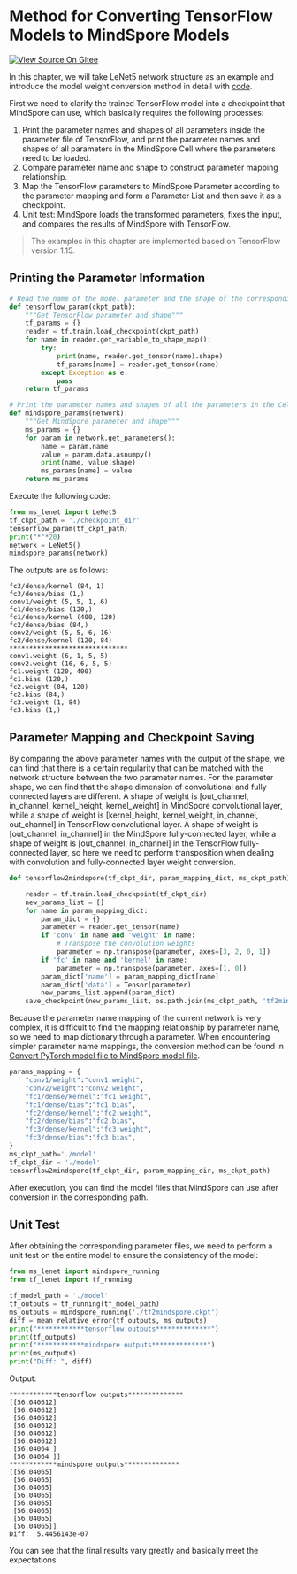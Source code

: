 # Method for Converting TensorFlow Models to MindSpore Models

[![View Source On Gitee](https://mindspore-website.obs.cn-north-4.myhuaweicloud.com/website-images/master/resource/_static/logo_source_en.png)](https://gitee.com/mindspore/docs/blob/master/docs/mindspore/source_en/migration_guide/tensorflow2mindspore.md)

In this chapter, we will take LeNet5 network structure as an example and introduce the model weight conversion method in detail with [code](https://gitee.com/mindspore/docs/tree/master/docs/sample_code/convert_tf2ms_code).

First we need to clarify the trained TensorFlow model into a checkpoint that MindSpore can use, which basically requires the following processes:

1. Print the parameter names and shapes of all parameters inside the parameter file of TensorFlow, and print the parameter names and shapes of all parameters in the MindSpore Cell where the parameters need to be loaded.
2. Compare parameter name and shape to construct parameter mapping relationship.
3. Map the TensorFlow parameters to MindSpore Parameter according to the parameter mapping and form a Parameter List and then save it as a checkpoint.
4. Unit test: MindSpore loads the transformed parameters, fixes the input, and compares the results of MindSpore with TensorFlow.

> The examples in this chapter are implemented based on TensorFlow version 1.15.

## Printing the Parameter Information

```python
# Read the name of the model parameter and the shape of the corresponding parameter according to the TensorFlow parameter file
def tensorflow_param(ckpt_path):
    """Get TensorFlow parameter and shape"""
    tf_params = {}
    reader = tf.train.load_checkpoint(ckpt_path)
    for name in reader.get_variable_to_shape_map():
        try:
            print(name, reader.get_tensor(name).shape)
            tf_params[name] = reader.get_tensor(name)
        except Exception as e:
            pass
    return tf_params

# Print the parameter names and shapes of all the parameters in the Cell through MindSpore Cell, and return the parameter dictionary
def mindspore_params(network):
    """Get MindSpore parameter and shape"""
    ms_params = {}
    for param in network.get_parameters():
        name = param.name
        value = param.data.asnumpy()
        print(name, value.shape)
        ms_params[name] = value
    return ms_params
```

Execute the following code:

```python
from ms_lenet import LeNet5
tf_ckpt_path = './checkpoint_dir'
tensorflow_param(tf_ckpt_path)
print("*"*20)
network = LeNet5()
mindspore_params(network)
```

The outputs are as follows:

```text
fc3/dense/kernel (84, 1)
fc3/dense/bias (1,)
conv1/weight (5, 5, 1, 6)
fc1/dense/bias (120,)
fc1/dense/kernel (400, 120)
fc2/dense/bias (84,)
conv2/weight (5, 5, 6, 16)
fc2/dense/kernel (120, 84)
******************************
conv1.weight (6, 1, 5, 5)
conv2.weight (16, 6, 5, 5)
fc1.weight (120, 400)
fc1.bias (120,)
fc2.weight (84, 120)
fc2.bias (84,)
fc3.weight (1, 84)
fc3.bias (1,)

```

## Parameter Mapping and Checkpoint Saving

By comparing the above parameter names with the output of the shape, we can find that there is a certain regularity that can be matched with the network structure between the two parameter names. For the parameter shape, we can find that the shape dimension of convolutional and fully connected layers are different.
A shape of weight is [out_channel, in_channel, kernel_height, kernel_weight] in MindSpore convolutional layer, while a shape of weight is [kernel_height, kernel_weight, in_channel, out_channel] in TensorFlow convolutional layer. A shape of weight is [out_channel, in_channel] in the MindSpore fully-connected layer, while a  shape of weight is [out_channel, in_channel] in the TensorFlow fully-connected layer, so here we need to perform transposition when dealing with convolution and fully-connected layer weight conversion.

```python
def tensorflow2mindspore(tf_ckpt_dir, param_mapping_dict, ms_ckpt_path):

    reader = tf.train.load_checkpoint(tf_ckpt_dir)
    new_params_list = []
    for name in param_mapping_dict:
        param_dict = {}
        parameter = reader.get_tensor(name)
        if 'conv' in name and 'weight' in name:
            # Transpose the convolution weights
            parameter = np.transpose(parameter, axes=[3, 2, 0, 1])
        if 'fc' in name and 'kernel' in name:
            parameter = np.transpose(parameter, axes=[1, 0])
        param_dict['name'] = param_mapping_dict[name]
        param_dict['data'] = Tensor(parameter)
        new_params_list.append(param_dict)
    save_checkpoint(new_params_list, os.path.join(ms_ckpt_path, 'tf2mindspore.ckpt'))
```

Because the parameter name mapping of the current network is very complex, it is difficult to find the mapping relationship by parameter name, so we need to map dictionary through a parameter. When encountering simpler parameter name mappings, the
conversion method can be found in [Convert PyTorch model file to MindSpore model file](https://www.mindspore.cn/docs/en/master/migration_guide/sample_code.html#model-validation).

```python
params_mapping = {
    "conv1/weight":"conv1.weight",
    "conv2/weight":"conv2.weight",
    "fc1/dense/kernel":"fc1.weight",
    "fc1/dense/bias":"fc1.bias",
    "fc2/dense/kernel":"fc2.weight",
    "fc2/dense/bias":"fc2.bias",
    "fc3/dense/kernel":"fc3.weight",
    "fc3/dense/bias":"fc3.bias",
}
ms_ckpt_path='./model'
tf_ckpt_dir = './model'
tensorflow2mindspore(tf_ckpt_dir, param_mapping_dir, ms_ckpt_path)
```

After execution, you can find the model files that MindSpore can use after conversion in the corresponding path.

## Unit Test

After obtaining the corresponding parameter files, we need to perform a unit test on the entire model to ensure the consistency of the model:

```python
from ms_lenet import mindspore_running
from tf_lenet import tf_running

tf_model_path = './model'
tf_outputs = tf_running(tf_model_path)
ms_outputs = mindspore_running('./tf2mindspore.ckpt')
diff = mean_relative_error(tf_outputs, ms_outputs)
print("************tensorflow outputs**************")
print(tf_outputs)
print("************mindspore outputs**************")
print(ms_outputs)
print("Diff: ", diff)
```

Output:

```text
************tensorflow outputs**************
[[56.040612]
 [56.040612]
 [56.040612]
 [56.040612]
 [56.040612]
 [56.040612]
 [56.04064 ]
 [56.04064 ]]
************mindspore outputs**************
[[56.04065]
 [56.04065]
 [56.04065]
 [56.04065]
 [56.04065]
 [56.04065]
 [56.04065]
 [56.04065]]
Diff:  5.4456143e-07

```

You can see that the final results vary greatly and basically meet the expectations.
